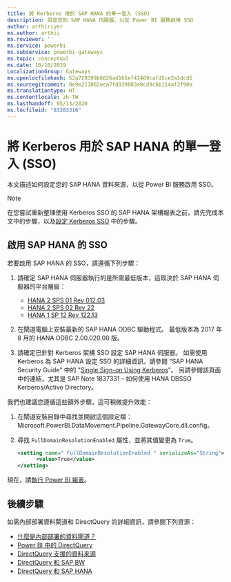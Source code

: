 ```yaml
---
title: 將 Kerberos 用於 SAP HANA 的單一登入 (SSO)
description: 設定您的 SAP HANA 伺服器，以從 Power BI 服務啟用 SSO
author: arthiriyer
ms.author: arthii
ms.reviewer: ''
ms.service: powerbi
ms.subservice: powerbi-gateways
ms.topic: conceptual
ms.date: 10/10/2019
LocalizationGroup: Gateways
ms.openlocfilehash: 52a729399b6826ad165ef41469cafd5ce2a1dcd5
ms.sourcegitcommit: 0e9e211082eca7fd939803e0cd9c6b114af2f90a
ms.translationtype: HT
ms.contentlocale: zh-TW
ms.lasthandoff: 05/13/2020
ms.locfileid: "83283316"
---
```

# <a name="use-kerberos-for-single-sign-on-sso-to-sap-hana"></a>將 Kerberos 用於 SAP HANA 的單一登入 (SSO)

本文描述如何設定您的 SAP HANA 資料來源，以從 Power BI 服務啟用 SSO。

> [!NOTE]
> 在您嘗試重新整理使用 Kerberos SSO 的 SAP HANA 架構報表之前，請先完成本文中的步驟，以及[設定 Kerberos SSO](service-gateway-sso-kerberos.md) 中的步驟。

## <a name="enable-sso-for-sap-hana"></a>啟用 SAP HANA 的 SSO

若要啟用 SAP HANA 的 SSO，請遵循下列步驟：

1. 請確定 SAP HANA 伺服器執行的是所需最低版本，這取決於 SAP HANA 伺服器的平台層級：
   - [HANA 2 SPS 01 Rev 012.03](https://launchpad.support.sap.com/#/notes/2557386)
   - [HANA 2 SPS 02 Rev 22](https://launchpad.support.sap.com/#/notes/2547324)
   - [HANA 1 SP 12 Rev 122.13](https://launchpad.support.sap.com/#/notes/2528439)

2. 在閘道電腦上安裝最新的 SAP HANA ODBC 驅動程式。 最低版本為 2017 年 8 月的 HANA ODBC 2.00.020.00 版。

3. 請確定已針對 Kerberos 架構 SSO 設定 SAP HANA 伺服器。 如需使用 Kerberos 為 SAP HANA 設定 SSO 的詳細資訊，請參閱 "SAP HANA Security Guide" 中的 "[Single Sign-on Using Kerberos](https://help.sap.com/viewer/b3ee5778bc2e4a089d3299b82ec762a7/2.0.03/1885fad82df943c2a1974f5da0eed66d.html)"。 另請參閱該頁面中的連結，尤其是 SAP Note 1837331 – 如何使用 HANA DBSSO Kerberos/Active Directory。

我們也建議您遵循這些額外步驟，這可稍微提升效能：

1. 在閘道安裝目錄中尋找並開啟這個設定檔：Microsoft.PowerBI.DataMovement.Pipeline.GatewayCore.dll.config。

2. 尋找 `FullDomainResolutionEnabled` 屬性，並將其值變更為 `True`。

    ```xml
    <setting name=" FullDomainResolutionEnabled " serializeAs="String">
          <value>True</value>
    </setting>
    ```

現在，請[執行 Power BI 報表](service-gateway-sso-kerberos.md#run-a-power-bi-report)。

## <a name="next-steps"></a>後續步驟

如需內部部署資料閘道和 DirectQuery 的詳細資訊，請參閱下列資源：

* [什麼是內部部署的資料閘道？](/data-integration/gateway/service-gateway-onprem)
* [Power BI 中的 DirectQuery](desktop-directquery-about.md)
* [DirectQuery 支援的資料來源](power-bi-data-sources.md)
* [DirectQuery 和 SAP BW](desktop-directquery-sap-bw.md)
* [DirectQuery 和 SAP HANA](desktop-directquery-sap-hana.md)
